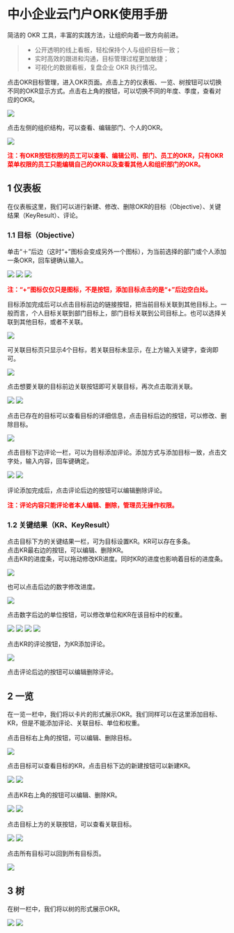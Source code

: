 # 中小企业云门户ORK使用手册
简洁的 OKR 工具，丰富的实践方法，让组织向着一致方向前进。  
> + 公开透明的线上看板，轻松保持个人与组织目标一致；  
> + 实时高效的跟进和沟通，目标管理过程更加敏捷；  
> + 可视化的数据看板，复盘企业 OKR 执行情况。

点击OKR目标管理，进入OKR页面。点击上方的仪表板、一览、树按钮可以切换不同的OKR显示方式。点击右上角的按钮，可以切换不同的年度、季度，查看对应的OKR。

![](./images/okr/1.png)

点击左侧的组织结构，可以查看、编辑部门、个人的OKR。

![](./images/okr/2.png)

**<font color=#FF0000 >注：有OKR按钮权限的员工可以查看、编辑公司、部门、员工的OKR，只有OKR菜单权限的员工只能编辑自己的OKR以及查看其他人和组织部门的OKR。</font>**

## 1 仪表板
在仪表板这里，我们可以进行新建、修改、删除OKR的目标（Objective）、关键结果（KeyResult）、评论。
### 1.1 目标（Objective）
单击“＋”后边（这时“+”图标会变成另外一个图标），为当前选择的部门或个人添加一条OKR，回车键确认输入。

![](./images/okr/3.png)
![](./images/okr/4.png)
![](./images/okr/5.png)

**<font color=#FF0000 >注：“+”图标仅仅只是图标，不是按钮，添加目标点击的是“+”后边空白处。</font>**

目标添加完成后可以点击目标前边的链接按钮，把当前目标关联到其他目标上。一般而言，个人目标关联到部门目标上，部门目标关联到公司目标上。也可以选择关联到其他目标，或者不关联。

![](./images/okr/6.png)

可关联目标页只显示4个目标，若关联目标未显示，在上方输入关键字，查询即可。

![](./images/okr/7.png)

点击想要关联的目标前边关联按钮即可关联目标，再次点击取消关联。

![](./images/okr/8.png)
![](./images/okr/9.png)

点击已存在的目标可以查看目标的详细信息，点击目标后边的按钮，可以修改、删除目标。

![](./images/okr/10.png)

点击目标下边评论一栏，可以为目标添加评论。添加方式与添加目标一致，点击文字处，输入内容，回车键确定。

![](./images/okr/11.png)
![](./images/okr/12.png)

评论添加完成后，点击评论后边的按钮可以编辑删除评论。

**<font color=#FF0000 >注：评论内容只能评论者本人编辑、删除，管理员无操作权限。</font>**

### 1.2 关键结果（KR、KeyResult）
点击目标下方的关键结果一栏，可为目标设置KR。KR可以存在多条。  
点击KR最右边的按钮，可以编辑、删除KR。  
点击KR的进度条，可以拖动修改KR进度。同时KR的进度也影响着目标的进度条。

![](./images/okr/13.png)

也可以点击后边的数字修改进度。

![](./images/okr/14.png)

点击数字后边的单位按钮，可以修改单位和KR在该目标中的权重。

![](./images/okr/15.png)
![](./images/okr/16.png)
![](./images/okr/17.png)
![](./images/okr/18.png)

点击KR的评论按钮，为KR添加评论。

![](./images/okr/19.png)

点击评论后边的按钮可以编辑删除评论。
## 2 一览
在一览一栏中，我们将以卡片的形式展示OKR。我们同样可以在这里添加目标、KR，但是不能添加评论、关联目标、单位和权重。

点击目标右上角的按钮，可以编辑、删除目标。

![](./images/okr/20.png)

点击目标可以查看目标的KR，点击目标下边的新建按钮可以新建KR。

![](./images/okr/21.png)
![](./images/okr/22.png)

点击KR右上角的按钮可以编辑、删除KR。

![](./images/okr/23.png)
![](./images/okr/24.png)

点击目标上方的关联按钮，可以查看关联目标。

![](./images/okr/25.png)
![](./images/okr/26.png)

点击所有目标可以回到所有目标页。

![](./images/okr/27.png)

## 3 树
在树一栏中，我们将以树的形式展示OKR。

![](./images/okr/28.png)
![](./images/okr/29.png)


